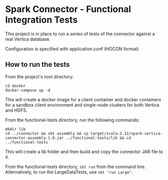 # Spark Connector - Functional Integration Tests

This project is in place to run a series of tests of the connector against a real Vertica database.

Configuration is specified with application.conf (HOCON format)

## How to run the tests

From the project's root directory:
```
cd docker
docker-compose up -d
```
This will create a docker image for a client container and docker containers for a sandbox client environment and single-node clusters for both Vertica and HDFS.

From the functional-tests directory, run the following commands:
```
mkdir lib
cd ../connector && sbt assembly && cp target/scala-2.12/spark-vertica-connector-assembly-1.0.jar ../functional-tests/lib && cd ../functional-tests
```
This will create a lib folder and then build and copy the connector JAR file to it.

From the functional-tests directory, `sbt run` from the command line. Alternatively, to run the LargeDataTests, use `sbt "run Large"`.